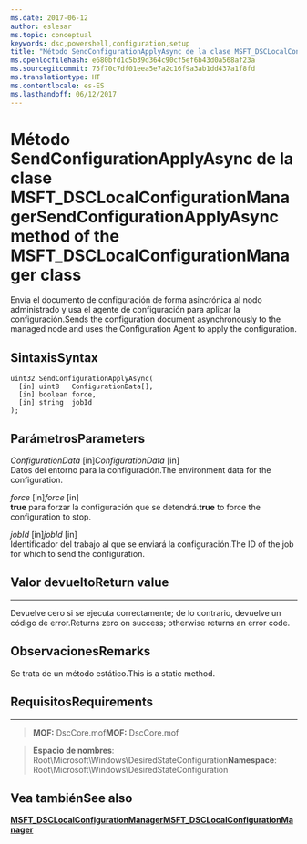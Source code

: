 ```yaml
---
ms.date: 2017-06-12
author: eslesar
ms.topic: conceptual
keywords: dsc,powershell,configuration,setup
title: "Método SendConfigurationApplyAsync de la clase MSFT_DSCLocalConfigurationManager"
ms.openlocfilehash: e680bfd1c5b39d364c90cf5ef6b43d0a568af23a
ms.sourcegitcommit: 75f70c7df01eea5e7a2c16f9a3ab1dd437a1f8fd
ms.translationtype: HT
ms.contentlocale: es-ES
ms.lasthandoff: 06/12/2017
---
```

# <a name="sendconfigurationapplyasync-method-of-the-msftdsclocalconfigurationmanager-class"></a><span data-ttu-id="efd8e-103">Método SendConfigurationApplyAsync de la clase MSFT_DSCLocalConfigurationManager</span><span class="sxs-lookup"><span data-stu-id="efd8e-103">SendConfigurationApplyAsync method of the MSFT_DSCLocalConfigurationManager class</span></span>

<span data-ttu-id="efd8e-104">Envía el documento de configuración de forma asincrónica al nodo administrado y usa el agente de configuración para aplicar la configuración.</span><span class="sxs-lookup"><span data-stu-id="efd8e-104">Sends the configuration document asynchronously to the managed node and uses the Configuration Agent to apply the configuration.</span></span>

<a name="syntax"></a><span data-ttu-id="efd8e-105">Sintaxis</span><span class="sxs-lookup"><span data-stu-id="efd8e-105">Syntax</span></span>
------

```mof
uint32 SendConfigurationApplyAsync(
  [in] uint8   ConfigurationData[],
  [in] boolean force,
  [in] string  jobId
);
```

<a name="parameters"></a><span data-ttu-id="efd8e-106">Parámetros</span><span class="sxs-lookup"><span data-stu-id="efd8e-106">Parameters</span></span>
----------

<span data-ttu-id="efd8e-107">*ConfigurationData* \[in\]</span><span class="sxs-lookup"><span data-stu-id="efd8e-107">*ConfigurationData* \[in\]</span></span>  
<span data-ttu-id="efd8e-108">Datos del entorno para la configuración.</span><span class="sxs-lookup"><span data-stu-id="efd8e-108">The environment data for the configuration.</span></span>

<span data-ttu-id="efd8e-109">*force* \[in\]</span><span class="sxs-lookup"><span data-stu-id="efd8e-109">*force* \[in\]</span></span>  
<span data-ttu-id="efd8e-110">**true** para forzar la configuración que se detendrá.</span><span class="sxs-lookup"><span data-stu-id="efd8e-110">**true** to force the configuration to stop.</span></span>

<span data-ttu-id="efd8e-111">*jobId* \[in\]</span><span class="sxs-lookup"><span data-stu-id="efd8e-111">*jobId* \[in\]</span></span>  
<span data-ttu-id="efd8e-112">Identificador del trabajo al que se enviará la configuración.</span><span class="sxs-lookup"><span data-stu-id="efd8e-112">The ID of the job for which to send the configuration.</span></span>

## <a name="return-value"></a><span data-ttu-id="efd8e-113">Valor devuelto</span><span class="sxs-lookup"><span data-stu-id="efd8e-113">Return value</span></span>
------------

<span data-ttu-id="efd8e-114">Devuelve cero si se ejecuta correctamente; de lo contrario, devuelve un código de error.</span><span class="sxs-lookup"><span data-stu-id="efd8e-114">Returns zero on success; otherwise returns an error code.</span></span>

## <a name="remarks"></a><span data-ttu-id="efd8e-115">Observaciones</span><span class="sxs-lookup"><span data-stu-id="efd8e-115">Remarks</span></span>

<span data-ttu-id="efd8e-116">Se trata de un método estático.</span><span class="sxs-lookup"><span data-stu-id="efd8e-116">This is a static method.</span></span>

## <a name="requirements"></a><span data-ttu-id="efd8e-117">Requisitos</span><span class="sxs-lookup"><span data-stu-id="efd8e-117">Requirements</span></span>
------------
><span data-ttu-id="efd8e-118">**MOF:** DscCore.mof</span><span class="sxs-lookup"><span data-stu-id="efd8e-118">**MOF:** DscCore.mof</span></span>

><span data-ttu-id="efd8e-119">**Espacio de nombres**: Root\Microsoft\Windows\DesiredStateConfiguration</span><span class="sxs-lookup"><span data-stu-id="efd8e-119">**Namespace**: Root\Microsoft\Windows\DesiredStateConfiguration</span></span>


## <a name="see-also"></a><span data-ttu-id="efd8e-120">Vea también</span><span class="sxs-lookup"><span data-stu-id="efd8e-120">See also</span></span>


[<span data-ttu-id="efd8e-121">**MSFT_DSCLocalConfigurationManager**</span><span class="sxs-lookup"><span data-stu-id="efd8e-121">**MSFT_DSCLocalConfigurationManager**</span></span>](msft-dsclocalconfigurationmanager.md)


 

 



